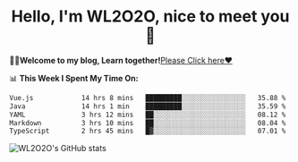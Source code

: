 <h1 align = "center">Hello, I'm WL2O2O, nice to meet you 👋</h1>

🧑‍💻**Welcome to my blog, Learn together!**[Please Click here❤️](https://wl2o2o.github.io)

📊 **This Week I Spent My Time On:**
<!--START_SECTION:waka-->

```txt
Vue.js            14 hrs 8 mins   █████████░░░░░░░░░░░░░░░░   35.88 %
Java              14 hrs 1 min    █████████░░░░░░░░░░░░░░░░   35.59 %
YAML              3 hrs 12 mins   ██░░░░░░░░░░░░░░░░░░░░░░░   08.12 %
Markdown          3 hrs 10 mins   ██░░░░░░░░░░░░░░░░░░░░░░░   08.04 %
TypeScript        2 hrs 45 mins   █▓░░░░░░░░░░░░░░░░░░░░░░░   07.01 %
```

<!--END_SECTION:waka-->

![WL2O2O's GitHub stats](https://github-readme-stats.vercel.app/api?username=wl2o2o&show_icons=true)


<!--
**WL2O2O/WL2O2O** is a ✨ _special_ ✨ repository because its `README.md` (this file) appears on your GitHub profile.

Here are some ideas to get you started:

- 🔭 I’m currently working on ...
- 🌱 I’m currently learning ...
- 👯 I’m looking to collaborate on ...
- 🤔 I’m looking for help with ...
- 💬 Ask me about ...
- 📫 How to reach me: ...
- 😄 Pronouns: ...
- ⚡ Fun fact: ...
-->
